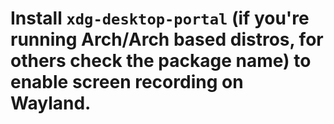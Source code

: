 # Install `xdg-desktop-portal` (if you're running Arch/Arch based distros, for others check the package name) to enable screen recording on Wayland.